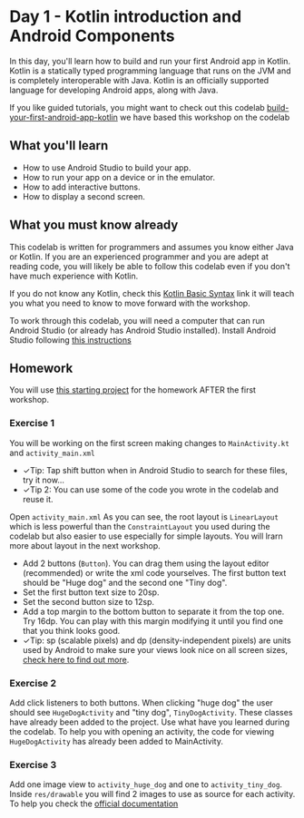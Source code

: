 # Day 1 - Kotlin introduction and Android Components

In this day, you'll learn how to build and run your first Android app in Kotlin. Kotlin is a statically typed programming language that runs on the JVM and is completely interoperable with Java. Kotlin is an officially supported language for developing Android apps, along with Java.

If you like guided tutorials, you might want to check out this codelab [build-your-first-android-app-kotlin](https://codelabs.developers.google.com/codelabs/build-your-first-android-app-kotlin/index.html?index=..%2F..index#0) we have based this workshop on the codelab 

## What you'll learn

- How to use Android Studio to build your app.
- How to run your app on a device or in the emulator.
- How to add interactive buttons.
- How to display a second screen.

## What you must know already

This codelab is written for programmers and assumes you know either Java or Kotlin. If you are an experienced programmer and you are adept at reading code, you will likely be able to follow this codelab even if you don't have much experience with Kotlin.

If you do not know any Kotlin, check this [Kotlin Basic Syntax](https://kotlinlang.org/docs/reference/basic-syntax.html) link it will teach you what you need to know to move forward with the workshop. 

To work through this codelab, you will need a computer that can run Android Studio (or already has Android Studio installed). Install Android Studio following [this instructions](https://github.com/WomenWhoCode/AndroidWorkshops_BCN/blob/master/Installation.md)


## Homework
You will use [this starting project](/DoggoApp) for the homework AFTER the first workshop. 

### Exercise 1

You will be working on the first screen making changes to `MainActivity.kt` and `activity_main.xml`

* ✓Tip: Tap shift button when in Android Studio to search for these files, try it now...
* ✓Tip 2: You can use some of the code you wrote in the codelab and reuse it.

Open `activity_main.xml`
As you can see, the root layout is `LinearLayout` which is less powerful than the `ConstraintLayout` you used during the codelab but also easier to use especially for simple layouts. You will lrarn more about layout in the next workshop.
* Add 2 buttons (`Button`). You can drag them using the layout editor (recommended) or write the xml code yourselves.
The first button text should be "Huge dog" and the second one "Tiny dog".
* Set the first button text size to 20sp.
* Set the second button size to 12sp.
* Add a top margin to the bottom button to separate it from the top one. Try 16dp. You can play with this margin modifying it until you find one that you think looks good.
* ✓Tip: sp (scalable pixels) and dp (density-independent pixels) are units used by Android to make sure your views look nice on all screen sizes, [check here to find out more](https://developer.android.com/training/multiscreen/screendensities).


### Exercise 2

Add click listeners to both buttons. When clicking "huge dog" the user should see `HugeDogActivity` and "tiny dog", `TinyDogActivity`. These classes have already been added to the project. Use what have you learned during the codelab.
To help you with opening an activity, the code for viewing `HugeDogActivity` has already been added to MainActivity.


### Exercise 3

Add one image view to `activity_huge_dog` and one to `activity_tiny_dog`. Inside `res/drawable` you will find 2 images to use as source for each activity. To help you check the [official documentation](https://developer.android.com/reference/kotlin/android/widget/ImageView)
